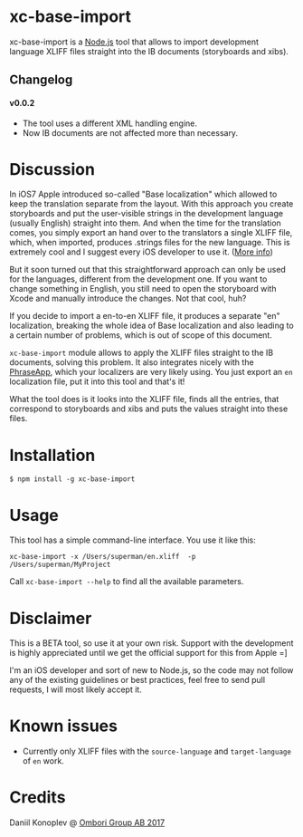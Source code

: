# xc-base-import

xc-base-import is a [Node.js](http://nodejs.org) tool that allows to import development language XLIFF files straight into the IB documents (storyboards and xibs).

## Changelog

#### v0.0.2
- The tool uses a different XML handling engine.
- Now IB documents are not affected more than necessary.

# Discussion

In iOS7 Apple introduced so-called "Base localization" which allowed to keep the translation separate from the layout. With this approach you create storyboards and put the user-visible strings in the development language (usually English) straight into them. And when the time for the translation comes, you simply export an hand over to the translators a single XLIFF file, which, when imported, produces .strings files for the new language. This is extremely cool and I suggest every iOS developer to use it. ([More info](https://developer.apple.com/library/content/documentation/MacOSX/Conceptual/BPInternational/InternationalizingYourUserInterface/InternationalizingYourUserInterface.html))

But it soon turned out that this straightforward approach can only be used for the languages, different from the development one. If you want to change something in English, you still need to open the storyboard with Xcode and manually introduce the changes. Not that cool, huh?

If you decide to import a en-to-en XLIFF file, it produces a separate "en" localization, breaking the whole idea of Base localization and also leading to a certain number of problems, which is out of scope of this document.

`xc-base-import` module allows to apply the XLIFF files straight to the IB documents, solving this problem. It also integrates nicely with the [PhraseApp](http://phraseapp.com/), which your localizers are very likely using. You just export an `en` localization file, put it into this tool and that's it!

What the tool does is it looks into the XLIFF file, finds all the entries, that correspond to storyboards and xibs and puts the values straight into these files.

# Installation

    $ npm install -g xc-base-import

# Usage

This tool has a simple command-line interface. You use it like this:

    xc-base-import -x /Users/superman/en.xliff  -p /Users/superman/MyProject

Call `xc-base-import --help` to find all the available parameters.

# Disclaimer

This is a BETA tool, so use it at your own risk. Support with the development is highly appreciated until we get the official support for this from Apple =]

I'm an iOS developer and sort of new to Node.js, so the code may not follow any of the existing guidelines or best practices, feel free to send pull requests, I will most likely accept it.

# Known issues

- Currently only XLIFF files with the `source-language` and `target-language` of `en` work.

# Credits

Daniil Konoplev @ [Ombori Group AB 2017](https://ombori.com/)
